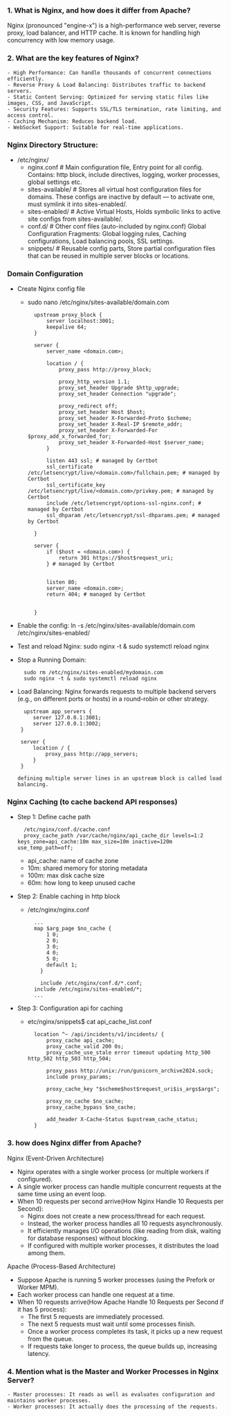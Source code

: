 ### 1. What is Nginx, and how does it differ from Apache?
  Nginx (pronounced "engine-x") is a high-performance web server, reverse proxy, load balancer, and HTTP cache. It is known for handling high concurrency with low memory usage.

### 2. What are the key features of Nginx?
    - High Performance: Can handle thousands of concurrent connections efficiently.
    - Reverse Proxy & Load Balancing: Distributes traffic to backend servers.
    - Static Content Serving: Optimized for serving static files like images, CSS, and JavaScript.
    - Security Features: Supports SSL/TLS termination, rate limiting, and access control.
    - Caching Mechanism: Reduces backend load.
    - WebSocket Support: Suitable for real-time applications.

### Nginx Directory Structure:
- /etc/nginx/
  - nginx.conf              # Main configuration file, Entry point for all config. Contains: http block, include directives, logging, worker processes, global settings etc.
  - sites-available/        # Stores all virtual host configuration files for domains. These configs are inactive by default — to activate one, must symlink it into sites-enabled/.
  - sites-enabled/          # Active Virtual Hosts, Holds symbolic links to active site configs from sites-available/.
  - conf.d/                  # Other conf files (auto-included by nginx.conf) Global Configuration Fragments: Global logging rules, Caching configurations, Load balancing pools, SSL settings.
  - snippets/                # Reusable config parts, Store partial configuration files that can be reused in multiple server blocks or locations.

### Domain Configuration
- Create Nginx config file
  - sudo nano /etc/nginx/sites-available/domain.com
    ```
      upstream proxy_block {
          server localhost:3001;
          keepalive 64;
      }
      
      server {
          server_name <domain.com>;
      
          location / {
              proxy_pass http://proxy_block;
      
              proxy_http_version 1.1;
              proxy_set_header Upgrade $http_upgrade;
              proxy_set_header Connection "upgrade";
      
              proxy_redirect off;
              proxy_set_header Host $host;
              proxy_set_header X-Forwarded-Proto $scheme;
              proxy_set_header X-Real-IP $remote_addr;
              proxy_set_header X-Forwarded-For $proxy_add_x_forwarded_for;
              proxy_set_header X-Forwarded-Host $server_name;
          }
      
          listen 443 ssl; # managed by Certbot
          ssl_certificate /etc/letsencrypt/live/<domain.com>/fullchain.pem; # managed by Certbot
          ssl_certificate_key /etc/letsencrypt/live/<domain.com>/privkey.pem; # managed by Certbot
          include /etc/letsencrypt/options-ssl-nginx.conf; # managed by Certbot
          ssl_dhparam /etc/letsencrypt/ssl-dhparams.pem; # managed by Certbot
      
      }
      
      server {
          if ($host = <domain.com>) {
              return 301 https://$host$request_uri;
          } # managed by Certbot
      
      
          listen 80;
          server_name <domain.com>;
          return 404; # managed by Certbot
      
      
      }

    ```
 - Enable the config: ln -s /etc/nginx/sites-available/domain.com /etc/nginx/sites-enabled/
 - Test and reload Nginx: sudo nginx -t & sudo systemctl reload nginx
 - Stop a Running Domain:
   ```
     sudo rm /etc/nginx/sites-enabled/mydomain.com
     sudo nginx -t & sudo systemctl reload nginx
   ```

 - Load Balancing: Nginx forwards requests to multiple backend servers (e.g., on different ports or hosts) in a round-robin or other strategy.
   ```
     upstream app_servers {
        server 127.0.0.1:3001;
        server 127.0.0.1:3002;
    }
    
    server {
        location / {
            proxy_pass http://app_servers;
        }
    }
   
   defining multiple server lines in an upstream block is called load balancing.
   ```

### Nginx Caching (to cache backend API responses)
- Step 1: Define cache path
  ```
    /etc/nginx/conf.d/cache.conf
    proxy_cache_path /var/cache/nginx/api_cache_dir levels=1:2 keys_zone=api_cache:10m max_size=10m inactive=120m use_temp_path=off;
  ```
  - api_cache: name of cache zone
  - 10m: shared memory for storing metadata
  - 100m: max disk cache size
  - 60m: how long to keep unused cache
    
- Step 2: Enable caching in http block
  - /etc/nginx/nginx.conf
    ```
      ...
      map $arg_page $no_cache {
          1 0;
          2 0;
          3 0;
          4 0;
          5 0;
          default 1;
        }

	    include /etc/nginx/conf.d/*.conf;
      include /etc/nginx/sites-enabled/*;
      ...
    ```
- Step 3: Configuration api for caching
  - etc/nginx/snippets$ cat api_cache_list.conf
    ```
      location ^~ /api/incidents/v1/incidents/ {
          proxy_cache api_cache;
          proxy_cache_valid 200 0s;
          proxy_cache_use_stale error timeout updating http_500 http_502 http_503 http_504;
          
          proxy_pass http://unix:/run/gunicorn_archive2024.sock;
          include proxy_params;
      
          proxy_cache_key "$scheme$host$request_uri$is_args$args";
      
          proxy_no_cache $no_cache;
          proxy_cache_bypass $no_cache;
      
          add_header X-Cache-Status $upstream_cache_status;
      }
    ```
    
### 3. how does Nginx differ from Apache?
Nginx (Event-Driven Architecture)
- Nginx operates with a single worker process (or multiple workers if configured).
- A single worker process can handle multiple concurrent requests at the same time using an event loop.
- When 10 requests per second arrive(How Nginx Handle 10 Requests per Second):
    - Nginx does not create a new process/thread for each request.
    - Instead, the worker process handles all 10 requests asynchronously.
    - It efficiently manages I/O operations (like reading from disk, waiting for database responses) without blocking.
    - If configured with multiple worker processes, it distributes the load among them.
  
Apache (Process-Based Architecture)
- Suppose Apache is running 5 worker processes (using the Prefork or Worker MPM).
- Each worker process can handle one request at a time.
- When 10 requests arrive(How Apache Handle 10 Requests per Second if it has 5 process):
    - The first 5 requests are immediately processed.
    - The next 5 requests must wait until some processes finish.
    - Once a worker process completes its task, it picks up a new request from the queue.
    - If requests take longer to process, the queue builds up, increasing latency.
 
### 4. Mention what is the Master and Worker Processes in Nginx Server?
    - Master processes: It reads as well as evaluates configuration and maintains worker processes.
    - Worker processes: It actually does the processing of the requests.
      
